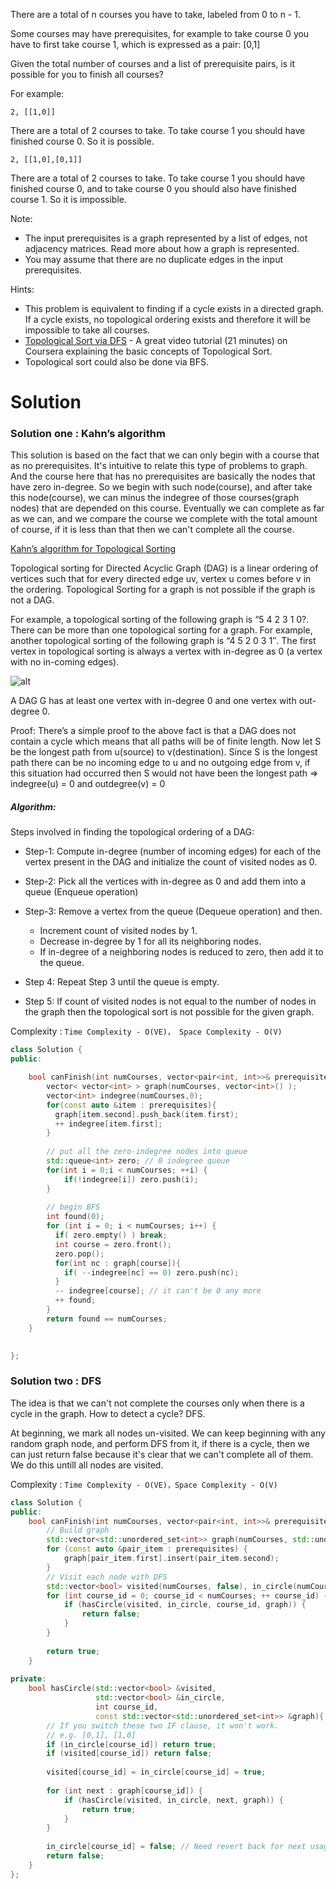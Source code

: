 There are a total of n courses you have to take, labeled from 0 to n - 1.

Some courses may have prerequisites, for example to take course 0 you have to first take course 1, which is expressed as a pair: [0,1]

Given the total number of courses and a list of prerequisite pairs, is it possible for you to finish all courses?

For example:

```2, [[1,0]]```

There are a total of 2 courses to take. To take course 1 you should have finished course 0. So it is possible.
  
```2, [[1,0],[0,1]]```

There are a total of 2 courses to take. To take course 1 you should have finished course 0, and to take course 0 you should also have finished course 1. So it is impossible.
  
Note:

* The input prerequisites is a graph represented by a list of edges, not adjacency matrices. Read more about how a graph is represented.  
* You may assume that there are no duplicate edges in the input prerequisites.   
  
Hints:

* This problem is equivalent to finding if a cycle exists in a directed graph. If a cycle exists, no topological ordering exists and therefore it will be impossible to take all courses.
* [Topological Sort via DFS](https://www.coursera.org/specializations/algorithms) - A great video tutorial (21 minutes) on Coursera explaining the basic concepts of Topological Sort.
* Topological sort could also be done via BFS.

# Solution
                             
### Solution one :  Kahn’s algorithm

This solution is based on the fact that we can only begin with a course that as no prerequisites. It's intuitive to relate this type of problems to graph. And the course here that has no prerequisites are basically the nodes that have zero in-degree. So we begin with such node(course), and after take this node(course), we can minus the indegree of those courses(graph nodes) that are depended on this course. Eventually we can complete as far as we can, and we compare the course we complete with the total amount of course, if it is less than that then we can't complete all the course.

[Kahn’s algorithm for Topological Sorting](http://www.geeksforgeeks.org/topological-sorting-indegree-based-solution/)


Topological sorting for Directed Acyclic Graph (DAG) is a linear ordering of vertices such that for every directed edge uv, vertex u comes before v in the ordering. Topological Sorting for a graph is not possible if the graph is not a DAG.

For example, a topological sorting of the following graph is “5 4 2 3 1 0?. There can be more than one topological sorting for a graph. For example, another topological sorting of the following graph is “4 5 2 0 3 1″. The first vertex in topological sorting is always a vertex with in-degree as 0 (a vertex with no in-coming edges).

![alt](http://www.geeksforgeeks.org/wp-content/uploads/graph.png)

A DAG G has at least one vertex with in-degree 0 and one vertex with out-degree 0.

Proof: There’s a simple proof to the above fact is that a DAG does not contain a cycle which means that all paths will be of finite length. Now let S be the longest path from u(source) to v(destination). Since S is the longest path there can be no incoming edge to u and no outgoing edge from v, if this situation had occurred then S would not have been the longest path
=> indegree(u) = 0 and outdegree(v) = 0

##### Algorithm:
Steps involved in finding the topological ordering of a DAG:

* Step-1: Compute in-degree (number of incoming edges) for each of the vertex present in the DAG and initialize the count of visited nodes as 0.

* Step-2: Pick all the vertices with in-degree as 0 and add them into a queue (Enqueue operation)

* Step-3: Remove a vertex from the queue (Dequeue operation) and then.
  * Increment count of visited nodes by 1.
  * Decrease in-degree by 1 for all its neighboring nodes.
  * If in-degree of a neighboring nodes is reduced to zero, then add it to the queue.
* Step 4: Repeat Step 3 until the queue is empty.
* Step 5: If count of visited nodes is not equal to the number of nodes in the graph then the topological sort is not possible for the given graph.


Complexity : ```Time Complexity - O(VE)， Space Complexity - O(V)```

```cpp                             
class Solution {
public:

    bool canFinish(int numCourses, vector<pair<int, int>>& prerequisites) {
        vector< vector<int> > graph(numCourses, vector<int>() );
        vector<int> indegree(numCourses,0);
        for(const auto &item : prerequisites){
          graph[item.second].push_back(item.first);
          ++ indegree[item.first];
        }
        
        // put all the zero-indegree nodes into queue
        std::queue<int> zero; // 0 indegree queue
        for(int i = 0;i < numCourses; ++i) {
            if(!indegree[i]) zero.push(i);
        }
        
        // begin BFS
        int found(0);
        for (int i = 0; i < numCourses; i++) {
          if( zero.empty() ) break;
          int course = zero.front();
          zero.pop();
          for(int nc : graph[course]){
            if( --indegree[nc] == 0) zero.push(nc);
          }
          -- indegree[course]; // it can't be 0 any more
          ++ found;
        }
        return found == numCourses;
    }

    
};
```

### Solution two : DFS

The idea is that we can't not complete the courses only when there is a cycle in the graph. How to detect a cycle? DFS.

At beginning, we mark all nodes un-visited. We can keep beginning with any random graph node, and perform DFS from it, if there is a cycle, then we can just return false because it's clear that we can't complete all of them. We do this untill all nodes are visited.

Complexity : ```Time Complexity - O(VE)，Space Complexity - O(V)```

```cpp
class Solution {
public:
    bool canFinish(int numCourses, vector<pair<int, int>>& prerequisites) {
        // Build graph
        std::vector<std::unordered_set<int>> graph(numCourses, std::unordered_set<int>());
        for (const auto &pair_item : prerequisites) {
            graph[pair_item.first].insert(pair_item.second);
        }
        // Visit each node with DFS
        std::vector<bool> visited(numCourses, false), in_circle(numCourses, false);
        for (int course_id = 0; course_id < numCourses; ++ course_id) {
            if (hasCircle(visited, in_circle, course_id, graph)) {
                return false;
            }
        }
        
        return true;
    }
    
private:
    bool hasCircle(std::vector<bool> &visited, 
                   std::vector<bool> &in_circle, 
                   int course_id, 
                   const std::vector<std::unordered_set<int>> &graph){
        // If you switch these two IF clause, it won't work.
        // e.g. [0,1], [1,0]
        if (in_circle[course_id]) return true;
        if (visited[course_id]) return false;
        
        visited[course_id] = in_circle[course_id] = true;
        
        for (int next : graph[course_id]) {
            if (hasCircle(visited, in_circle, next, graph)) {
                return true;
            }
        }
        
        in_circle[course_id] = false; // Need revert back for next usage
        return false;
    }
};
```
